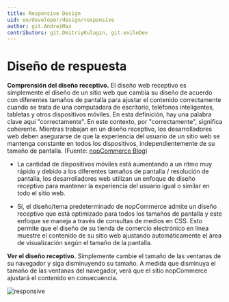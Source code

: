 ```yaml
---
title: Responsive Design
uid: en/developer/design/responsive
author: git.AndreiMaz
contributors: git.DmitriyKulagin, git.exileDev
---
```


# Diseño de respuesta

**Comprensión del diseño receptivo.** El diseño web receptivo es simplemente el diseño de un sitio web que cambia su diseño de acuerdo con diferentes tamaños de pantalla para ajustar el contenido correctamente cuando se trata de una computadora de escritorio, teléfonos inteligentes, tabletas y otros dispositivos móviles. En esta definición, hay una palabra clave aquí "correctamente". En este contexto, por "correctamente", significa coherente. Mientras trabajan en un diseño receptivo, los desarrolladores web deben asegurarse de que la experiencia del usuario de un sitio web se mantenga constante en todos los dispositivos, independientemente de su tamaño de pantalla. (Fuente: [nopCommerce Blog](https://www.nopcommerce.com/why-a-responsive-design-should-be-a-priority-for-your-business-website))

* La cantidad de dispositivos móviles está aumentando a un ritmo muy rápido y debido a los diferentes tamaños de pantalla / resolución de pantalla, los desarrolladores web utilizan un enfoque de diseño receptivo para mantener la experiencia del usuario igual o similar en todo el sitio web.

* Sí, el diseño/tema predeterminado de nopCommerce admite un diseño receptivo que está optimizado para todos los tamaños de pantalla y este enfoque se maneja a través de consultas de medios en CSS. Esto permite que el diseño de su tienda de comercio electrónico en línea muestre el contenido de su sitio web ajustando automáticamente el área de visualización según el tamaño de la pantalla.

**Ver el diseño receptivo.** Simplemente cambie el tamaño de las ventanas de su navegador y siga disminuyendo su tamaño. A medida que disminuya el tamaño de las ventanas del navegador, verá que el sitio nopCommerce ajustará el contenido en consecuencia.

![responsive](_static/responsive/Responsive.jpg)
